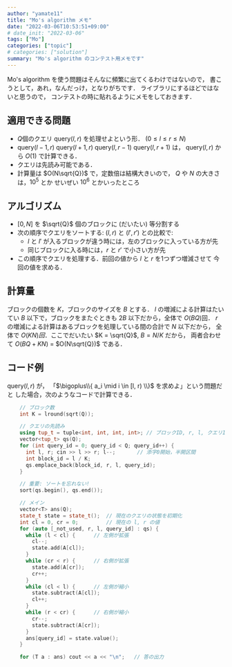 ```yaml
---
author: "yamate11"
title: "Mo's algorithm メモ"
date: "2022-03-06T10:53:51+09:00"
# date_init: "2022-03-06"
tags: ["Mo"]
categories: ["topic"]
# categories: ["solution"]
summary: "Mo's algorithm のコンテスト用メモです"
---
```


Mo's algorithm を使う問題はそんなに頻繁に出てくるわけではないので，
書こうとして，あれ，なんだっけ，となりがちです．
ライブラリにするほどではないと思うので，
コンテストの時に貼れるようにメモをしておきます．

## 適用できる問題

* $Q$個のクエリ $\text{query}(l, r)$ を処理せよという形．
  ($0 \leq l \leq r \leq N$)
* $\text{query}(l - 1, r)$
  $\text{query}(l + 1, r)$
  $\text{query}(l, r - 1)$
  $\text{query}(l, r + 1)$ は，
  $\text{query}(l, r)$ から $O(1)$ で計算できる．
* クエリは先読み可能である．
* 計算量は $O(N\sqrt{Q})$ で，定数倍は結構大きいので，
  $Q$ や $N$ の大きさは，$10^5$ とか 
  せいぜい $10^6$ とかいったところ
  
## アルゴリズム

* $[0, N]$ を $\sqrt{Q}$ 個のブロックに (だいたい) 等分割する
* 次の順序でクエリをソートする: $(l, r)$ と $(l', r')$ との比較で:
  * $l$ と $l'$ が入るブロックが違う時には，左のブロックに入っている方が先
  * 同じブロックに入る時には，$r$ と $r'$ で小さい方が先
* この順序でクエリを処理する．前回の値から $l$ と $r$ を1つずつ増減させて
  今回の値を求める．
  
## 計算量

ブロックの個数を $K$，ブロックのサイズを $B$ とする．
$l$ の増減による計算はたいてい $B$ 以下で，ブロックをまたぐときも $2B$
以下だから，全体で $O(BQ)$回．
$r$ の増減による計算はあるブロックを処理している間の合計で $N$ 以下だから，
全体で $O(KN)回$．ここでだいたい $K = \sqrt{Q}$, $B = N / K$ だから，
両者合わせて $O(BQ + KN)$ = $O(N\sqrt{Q})$ である．

## コード例

$\text{query}(l, r)$ が，
「$\bigoplus\\{ a_i \mid i \in [l, r) \\}$ を求めよ」という問題だと
した場合，次のようなコードで計算できる．

```cpp
    // ブロック数
    int K = lround(sqrt(Q));

    // クエリの先読み
    using tup_t = tuple<int, int, int, int>; // ブロックID, r, l, クエリID
    vector<tup_t> qs(Q);
    for (int query_id = 0; query_id < Q; query_id++) {
      int l, r; cin >> l >> r; l--;       // 添字0開始，半開区間
      int block_id = l / K;
      qs.emplace_back(block_id, r, l, query_id);
    }

    // 重要: ソートを忘れない!
    sort(qs.begin(), qs.end());

    // メイン
    vector<T> ans(Q);
    state_t state = state_t();  // 現在のクエリの状態を初期化
    int cl = 0, cr = 0;         // 現在の l, r の値
    for (auto [_not_used, r, l, query_id] : qs) {
      while (l < cl) {      // 左側が拡張
        cl--;
        state.add(A[cl]);
      }
      while (cr < r) {      // 右側が拡張
        state.add(A[cr]);
        cr++;
      }
      while (cl < l) {      // 左側が縮小
        state.subtract(A[cl]);
        cl++;
      }
      while (r < cr) {      // 右側が縮小
        cr--;
        state.subtract(A[cr]);
      }
      ans[query_id] = state.value();
    }

    for (T a : ans) cout << a << "\n";   // 答の出力
```
